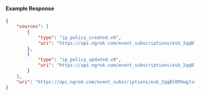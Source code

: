 <!-- Code generated for API Clients. DO NOT EDIT. -->

#### Example Response

```json
{
	"sources": [
		{
			"type": "ip_policy_created.v0",
			"uri": "https://api.ngrok.com/event_subscriptions/esb_2qqBlOPUwgJimyiB8jmiMJZcGER/sources/ip_policy_created.v0"
		},
		{
			"type": "ip_policy_updated.v0",
			"uri": "https://api.ngrok.com/event_subscriptions/esb_2qqBlOPUwgJimyiB8jmiMJZcGER/sources/ip_policy_updated.v0"
		}
	],
	"uri": "https://api.ngrok.com/event_subscriptions/esb_2qqBlOPUwgJimyiB8jmiMJZcGER/sources"
}
```
